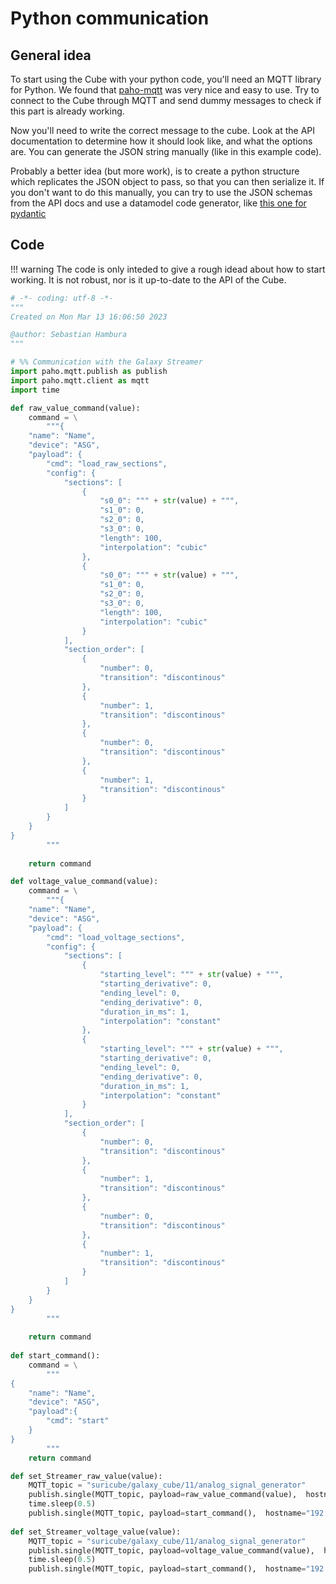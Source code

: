 # Python communication

## General idea

To start using the Cube with your python code, you'll need an MQTT library for Python. 
We found that [paho-mqtt](https://pypi.org/project/paho-mqtt/) was very nice and easy 
to use. Try to connect to the Cube through MQTT and send dummy messages to check if 
this part is already working. 

Now you'll need to write the correct message to the cube. Look at the API documentation
to determine how it should look like, and what the options are. You can generate the 
JSON string manually (like in this example code).

Probably a better idea (but more work), is to create a python structure which replicates
the JSON object to pass, so that you can then serialize it. If you don't want to 
do this manually, you can try to use the JSON schemas from the API docs and use 
a datamodel code generator, like [this one for pydantic](https://docs.pydantic.dev/latest/datamodel_code_generator/)


## Code

!!! warning
    The code is only inteded to give a rough idead about how to start working.
    It is not robust, nor is it up-to-date to the API of the Cube.

```python
# -*- coding: utf-8 -*-
"""
Created on Mon Mar 13 16:06:50 2023

@author: Sebastian Hambura
"""

# %% Communication with the Galaxy Streamer
import paho.mqtt.publish as publish
import paho.mqtt.client as mqtt
import time

def raw_value_command(value):
    command = \
        """{
    "name": "Name",
    "device": "ASG",
    "payload": {
        "cmd": "load_raw_sections",
        "config": {
            "sections": [
                {
                    "s0_0": """ + str(value) + """,
                    "s1_0": 0,
                    "s2_0": 0,
                    "s3_0": 0,
                    "length": 100,
                    "interpolation": "cubic"
                },
                {
                    "s0_0": """ + str(value) + """,
                    "s1_0": 0,
                    "s2_0": 0,
                    "s3_0": 0,
                    "length": 100,
                    "interpolation": "cubic"
                }
            ],
            "section_order": [
                {
                    "number": 0,
                    "transition": "discontinous"
                },
                {
                    "number": 1,
                    "transition": "discontinous"
                },
                {
                    "number": 0,
                    "transition": "discontinous"
                },
                {
                    "number": 1,
                    "transition": "discontinous"
                }
            ]
        }
    }
}
        """
        
    return command

def voltage_value_command(value):
    command = \
        """{
    "name": "Name",
    "device": "ASG",
    "payload": {
        "cmd": "load_voltage_sections",
        "config": {
            "sections": [
                {
                    "starting_level": """ + str(value) + """,
                    "starting_derivative": 0,
                    "ending_level": 0,
                    "ending_derivative": 0,
                    "duration_in_ms": 1,
                    "interpolation": "constant"
                },
                {
                    "starting_level": """ + str(value) + """,
                    "starting_derivative": 0,
                    "ending_level": 0,
                    "ending_derivative": 0,
                    "duration_in_ms": 1,
                    "interpolation": "constant"
                }
            ],
            "section_order": [
                {
                    "number": 0,
                    "transition": "discontinous"
                },
                {
                    "number": 1,
                    "transition": "discontinous"
                },
                {
                    "number": 0,
                    "transition": "discontinous"
                },
                {
                    "number": 1,
                    "transition": "discontinous"
                }
            ]
        }
    }
}
        """
        
    return command
 
def start_command():
    command = \
        """
{
    "name": "Name",
    "device": "ASG", 
    "payload":{
        "cmd": "start"
    }
}        
        """
    return command

def set_Streamer_raw_value(value):
    MQTT_topic = "suricube/galaxy_cube/11/analog_signal_generator"
    publish.single(MQTT_topic, payload=raw_value_command(value),  hostname="192.168.1.111", port=1884, protocol=mqtt.MQTTv5, client_id="Python test")
    time.sleep(0.5)
    publish.single(MQTT_topic, payload=start_command(),  hostname="192.168.1.111", port=1884, protocol=mqtt.MQTTv5, client_id="Python test")
      
def set_Streamer_voltage_value(value):
    MQTT_topic = "suricube/galaxy_cube/11/analog_signal_generator"
    publish.single(MQTT_topic, payload=voltage_value_command(value),  hostname="192.168.1.111", port=1884, protocol=mqtt.MQTTv5, client_id="Python test")
    time.sleep(0.5)
    publish.single(MQTT_topic, payload=start_command(),  hostname="192.168.1.111", port=1884, protocol=mqtt.MQTTv5, client_id="Python test")
  
    
```

